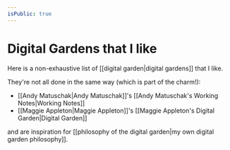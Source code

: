 ```yaml
---
isPublic: true
---
```


# Digital Gardens that I like

Here is a non-exhaustive list of [[digital garden|digital gardens]] that I like.

They're not all done in the same way (which is part of the charm!):

- [[Andy Matuschak|Andy Matuschak]]'s [[Andy Matuschak's Working Notes|Working Notes]]
- [[Maggie Appleton|Maggie Appleton]]'s [[Maggie Appleton's Digital Garden|Digital Garden]]

and are inspiration for [[philosophy of the digital garden|my own digital garden philosophy]].